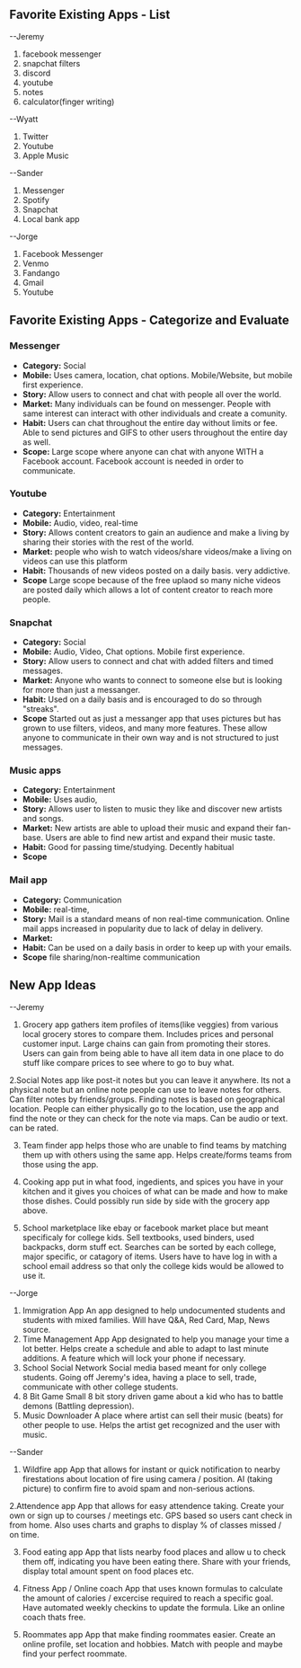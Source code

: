 ## Favorite Existing Apps - List

--Jeremy
1. facebook messenger
2. snapchat filters
3. discord
4. youtube
5. notes
6. calculator(finger writing)

--Wyatt
1. Twitter
2. Youtube
3. Apple Music

--Sander
1. Messenger
2. Spotify
3. Snapchat
4. Local bank app

--Jorge
1. Facebook Messenger
2. Venmo
3. Fandango
4. Gmail
5. Youtube

## Favorite Existing Apps - Categorize and Evaluate
### Messenger
 - **Category:** Social
 - **Mobile:** Uses camera, location, chat options. Mobile/Website, but mobile first experience. 
 - **Story:** Allow users to connect and chat with people all over the world.
 - **Market:** Many individuals can be found on messenger. People with same interest can interact with other individuals and create a comunity.
 - **Habit:** Users can chat throughout the entire day without limits or fee. Able to send pictures and GIFS to other users throughout the entire day as well.
 - **Scope:** Large scope where anyone can chat with anyone WITH a Facebook account. Facebook account is needed in order to communicate. 
### Youtube
 - **Category:** Entertainment
 - **Mobile:** Audio, video, real-time
 - **Story:** Allows content creators to gain an audience and make a living by sharing their stories with the rest of the world. 
 - **Market:** people who wish to watch videos/share videos/make a living on videos can use this platform
 - **Habit:** Thousands of new videos posted on a daily basis. very addictive.
 - **Scope** Large scope because of the free uplaod so many niche videos are posted daily which allows a lot of content creator to reach more people.
### Snapchat
 - **Category:** Social
 - **Mobile:** Audio, Video, Chat options. Mobile first experience.
 - **Story:** Allow users to connect and chat with added filters and timed messages. 
 - **Market:** Anyone who wants to connect to someone else but is looking for more than just a messanger.
 - **Habit:** Used on a daily basis and is encouraged to do so through "streaks".
 - **Scope** Started out as just a messanger app that uses pictures but has grown to use filters, videos, and many more features. These allow anyone to communicate in their own way and is not structured to just messages. 
### Music apps
 - **Category:** Entertainment
 - **Mobile:** Uses audio,
 - **Story:** Allows user to listen to music they like and discover new artists and songs.
 - **Market:** New artists are able to upload their music and expand their fan-base. Users are able to find new artist and expand their music taste.
 - **Habit:** Good for passing time/studying. Decently habitual
 - **Scope**
### Mail app
 - **Category:** Communication
 - **Mobile:** real-time,
 - **Story:** Mail is a standard means of non real-time communication. Online mail apps increased in popularity due to lack of delay in delivery.
 - **Market:** 
 - **Habit:** Can be used on a daily basis in order to keep up with your emails. 
 - **Scope** file sharing/non-realtime communication
 
 
 ## New App Ideas
 --Jeremy
 1. Grocery app
 gathers item profiles of items(like veggies) from various local grocery stores to compare them. Includes prices and personal customer input. Large chains can gain from promoting their stores. Users can gain from being able to have all item data in one place to do stuff like compare prices to see where to go to buy what.
 
 2.Social Notes app
 like post-it notes but you can leave it anywhere. Its not a physical note but an online note people can use to leave notes for others. Can filter notes by friends/groups. Finding notes is based on geographical location. People can either physically go to the location, use the app and find the note or they can check for the note via maps. Can be audio or text. can be rated.
 
 3. Team finder app
 helps those who are unable to find teams by matching them up with others using the same app. Helps create/forms teams from those using the app.
 
 4. Cooking app
  put in what food, ingedients, and spices you have in your kitchen and it gives you choices of what can be made and how to make those dishes. Could possibly run side by side with the grocery app above.
  
 5. School marketplace
  like ebay or facebook market place but meant specificaly for college kids. Sell textbooks, used binders, used backpacks, dorm stuff ect. Searches can be sorted by each college, major specific, or catagory of items. Users have to have log in with a school email address so that only the college kids would be allowed to use it.
 
 --Jorge 
 1. Immigration App
 An app designed to help undocumented students and students with mixed families. Will have Q&A, Red Card, Map, News source.
 2. Time Management App
 App designated to help you manage your time a lot better. Helps create a schedule and able to adapt to last minute additions. A feature which will lock your phone if necessary. 
 3. School Social Network
 Social media based meant for only college students. Going off Jeremy's idea, having a place to sell, trade, communicate with other college students. 
 4. 8 Bit Game
 Small 8 bit story driven game about a kid who has to battle demons (Battling depression). 
 5. Music Downloader
 A place where artist can sell their music (beats) for other people to use. Helps the artist get recognized and the user with music. 
 
  --Sander
 1. Wildfire app
   App that allows for instant or quick notification to nearby firestations about location of fire using camera / position. AI (taking      picture) to confirm fire to avoid spam and non-serious actions.
 
 2.Attendence app
   App that allows for easy attendence taking. Create your own or sign up to courses / meetings etc. GPS based so users cant check in      from home. Also uses charts and graphs to display % of classes missed / on time.
 
 3. Food eating app
    App that lists nearby food places and allow u to check them off, indicating you have been eating there. Share with your friends,         display total amount spent on food places etc.
 
 4. Fitness App / Online coach
    App that uses known formulas to calculate the amount of calories / excercise required to reach a specific goal. Have automated           weekly checkins to update the formula. Like an online coach thats free.
  
 5. Roommates app
    App that make finding roommates easier. Create an online profile, set location and hobbies. Match with people and maybe find your       perfect roommate.

